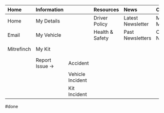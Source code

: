 | Home       | Information     |                  | Resources       | News              | Contact         | Help        |               |
|:---------- |:--------------- |:---------------- |:--------------- |:----------------- |:--------------- |:----------- |:------------- |
| Home       | My Details      |                  | Driver Policy   | Latest Newsletter | My Manger       | General     |               |
| Email      | My Vehicle      |                  | Health & Safety | Past Newsletters  | Contact Numbers | IT Request  |               |
| Mitrefinch | My Kit          |                  |                 |                   |                 | Tooltips -> | Tooltips off  |
|            | Report Issue -> | Accident         |                 |                   |                 |             | Tooltips on   |
|            |                 | Vehicle Incident |                 |                   |                 |             | Tooltips full |
|            |                 | Kit Incident     |                 |                   |                 |             |               |

#done 